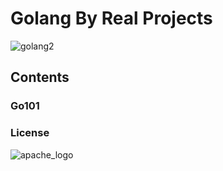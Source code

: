 # Golang By Real Projects

![golang2](https://user-images.githubusercontent.com/21153996/53697916-43752080-3de7-11e9-986c-596be3bbb84e.png)


## Contents
### Go101


### License

![apache_logo](https://user-images.githubusercontent.com/21153996/53680433-95854b80-3cec-11e9-8028-5521f628225a.jpeg)
